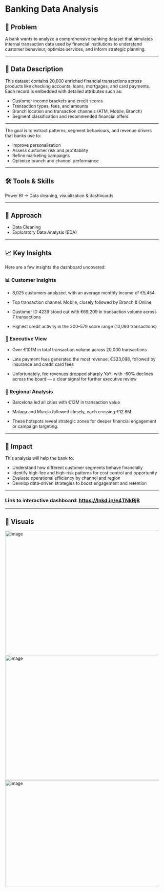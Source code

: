 # Banking Data Analysis

## 📌 Problem
A bank wants to analyze a comprehensive banking dataset that simulates internal transaction data used by financial institutions to understand customer behaviour, optimize services, and inform strategic planning.

---

## 📂 Data Description
This dataset contains 20,000 enriched financial transactions across products like checking accounts, loans, mortgages, and card payments. Each record is embedded with detailed attributes such as:
- Customer income brackets and credit scores
- Transaction types, fees, and amounts
- Branch location and transaction channels (ATM, Mobile, Branch)
- Segment classification and recommended financial offers

---

The goal is to extract patterns, segment behaviours, and revenue drivers that banks use to:
- Improve personalization
- Assess customer risk and profitability
- Refine marketing campaigns
- Optimize branch and channel performance

---

## 🛠️ Tools & Skills
Power BI → Data cleaning, visualization & dashboards

---

## 🔎 Approach
- Data Cleaning
- Exploratory Data Analysis (EDA)

---
## 📈 Key Insights
Here are a few insights the dashboard uncovered:

### 📊 Customer Insights

- 8,025 customers analyzed, with an average monthly income of €5,454

- Top transaction channel: Mobile, closely followed by Branch & Online

- Customer ID 4239 stood out with €69,209 in transaction volume across 7 transactions

- Highest credit activity in the 300–579 score range (10,060 transactions)

### 💼 Executive View

- Over €101M in total transaction volume across 20,000 transactions

- Late payment fees generated the most revenue: €333,088, followed by insurance and credit card fees

- Unfortunately, fee revenues dropped sharply YoY, with -60% declines across the board — a clear signal for further executive review

### 📍 Regional Analysis

- Barcelona led all cities with €13M in transaction value

- Malaga and Murcia followed closely, each crossing €12.8M

- These hotspots reveal strategic zones for deeper financial engagement or campaign targeting.

---

## 🎯 Impact
This analysis will help the bank to:
- Understand how different customer segments behave financially
- Identify high-fee and high-risk patterns for cost control and opportunity
- Evaluate operational efficiency by channel and region
- Develop data-driven strategies to boost engagement and retention

---

### Link to interactive dashboard:  https://lnkd.in/e4TNkRjB

---

## 📸 Visuals
<img width="664" height="407" alt="image" src="https://github.com/user-attachments/assets/ea4b32e8-78a8-476c-a8cf-63e587df718f" />
<img width="666" height="409" alt="image" src="https://github.com/user-attachments/assets/8d433ce0-1152-4ffe-8969-b036fbcf9119" />
<img width="618" height="350" alt="image" src="https://github.com/user-attachments/assets/9a7b38e4-f8c3-4e8f-ab3f-7c8ca8876522" />




